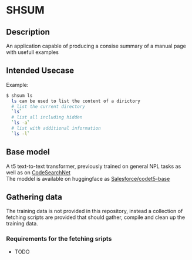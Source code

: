 # SHSUM
## Description
An application capable of producing a consise summary of a manual page with usefull examples

## Intended Usecase
Example:  

```bash 
$ shsum ls
  ls can be used to list the content of a dirictory
  # list the current directory
  `ls`
  # list all including hidden
  `ls -a`
  # list with additional information
  `ls -l` 
```
## Base model
A t5 text-to-text transformer, previously trained on general NPL tasks as well as on [CodeSearchNet](https://arxiv.org/pdf/1909.09436.pdf)  
The moddel is available on huggingface as [Salesforce/codet5-base](https://huggingface.co/Salesforce/codet5-base)

## Gathering data
The training data is not provided in this repository, instead a collection of fetching scripts are provided that should gather, compile and clean up the training data.  

### Requirements for the fetching sripts
- TODO



